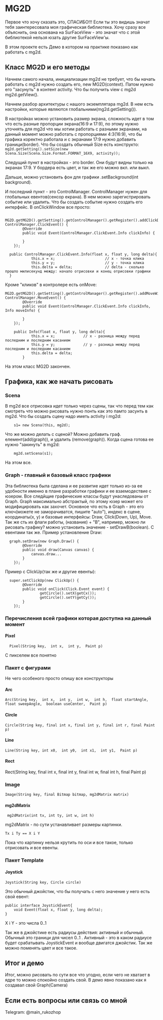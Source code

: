 # MG2D
Первое что хочу сказать это, СПАСИБО!!! Если ты это видишь значат тебя заинтересовала моя графическая библиотека. 
Хочу сразу все объяснить, она основана на SurFaceView - это значат что с этой библиотекой нельзя юзать другие SurFaceView'ы.

В этом проекте есть Демо в котором на практике показано как работать с mg2d.

## Класс MG2D и его методы

Начнем самого начала, инициализации mg2d не требует, что бы начать работать с mg2d нужно создать его, new MG2D(context).
Патом нужно его "засунуть" в контент activity. Что бы получить view c mg2d mg2d.getView().

Начнем разбор архитектуры с нашого экземплятара mg2d. 
В нем есть настройки, которые являются глобальними(mg2d.getSetting()).

В настройках можно установить размер экрана, сложность идет в том что есть разные пропорции экрана(16:9 и 17:9),
по этому нужно уточнять для mg2d что мы хотим работать с разными экранами, на данный момент можно работать с пропорциями 4:3(16:9),
что бы графика коректно работала и с экранами 17:9 нужно добавить граници(border).
Что бы создать обычный Size есть конструкто:
<code> mg2d.getSetting().setSize(new Scena.Size(Scena.Size.Format.FORMAT_16X9, activity)); </code>

Следущий пункт в настройках - это border. Они будут видны только на экранах 17:9. У бордера есть цвет, и так же его можно вкл. или выкл.

Дальше, можно установить фон для графики .setBackground(int background).

И последний пункт - это ControlManager. ControlManager нужен для глобальных евентов(сенсор екрана). В нем можно зарегистрировать событие или удалить.
Что бы создать событие нужно создать его интерфейс. В onClickWindow все просто:


      MG2D.getMG2D().getSetting().getControlManager().getRegister().addClickDownWindow(new ControlManager.ClickEvent() {
            @Override
            public void Event(ControlManager.ClickEvent.Info clickInfo) {
                
            }
        });
 
      public ControlManager.ClickEvent.Info(float x, float y, long delta){
                this.x = x;                       // x - точка клика
                this.y = y;                       // y - точка клика
                this.delta = delta;               // delta - сколько прошло милисекунд между: начало отрисовки и конец отрисовки графики
      }
    
Кроме "кликов" в контролере есть onMove:

    MG2D.getMG2D().getSetting().getControlManager().getRegister().addMoveWindow(new ControlManager.MoveEvent() {
            @Override
            public void Event(ControlManager.ClickEvent.Info clickInfo, Info moveInfo) {
                
            }
        });
        
        public Info(float x, float y, long delta){
                this.x = x;             // x - разница между перед последним и последним касанием
                this.y = y;             // y - разница между перед последним и последним касанием
                this.delta = delta;
            }

На этом класс MG2D закончен.

## Графика, как же начать рисовать
### Scena
В mg2d все отрисовка идет только через сцены, так что перед тем как смотреть что можно рисовать нужно понть как это памто засунть в mg2d.
Что бы создать сцену надо иметь activity i mg2d:

        s1= new Scena(this, mg2d);
        
Что же можно делать с сценой? Можно добавить граф. елемент(add(graph)), и удалить (remove(graph)).
Когда сцена готова ее нужно "закинуть" в mg2d:

        mg2d.setScena(s1);
        
На этом все.
### Graph - главный и базовый класс графики
Эта библиотека была сделана и ее развитие идет только из-за ее удобности именно в плане разработки графики и ее взаемодествие с юзером.
Все следйщие графические классы будут унаследованы от Graph. Graph максимально абстрактый, по этому юзер может его модифицировать  как захочет.
Основное что есть в Graph - это его ключ(можете не заморачиватся, пишите "auto"), индекс в сцене, координаты(x, y) и базовые интерфейсы: Draw, Click(Down, Up), Move.
Так же сть их флаги работы, (название) + "В", например, можно ли рисовать графику? можно установить значение - setDrawB(boolean).
С евентами так же.
Пример установление Draw:

      graph.setDraw(new Graph.Draw() {
            @Override
            public void draw(Canvas canvas) {
                canvas.draw...
            }
        });
        
Пример с ClickUp(так же и другие евенты):

      super.setClickUp(new ClickUp() {
            @Override
            public void onClick(Click.Event event) {
                    getCircle().setX(getCx());
                    getCircle().setY(getCy());
            }
        });
        
        
### Перечисления всей графики которая доступна на данный момент
#### Pixel

      Pixel(String key,  int x,  int y,  Paint p)
      
С пикселем все понятно

### Пакет с фигурами
Не чего особеного просто опишу все конструкторы
#### Arc

    Arc(String key,  int x,  int y,  int w,  int h,  float startAngle,  float sweepAngle,  boolean useCenter,  Paint p)


#### Circle

    Circle(String key, final int x, final int y, final int r, final Paint p)
    
#### Line

    Line(String key, int x0,  int y0,  int x1,  int y1,  Paint p)
    
#### Rect

  Rect(String key, final int x, final int y, final int w, final int h, final Paint p)

### Image

    Image(String key, final Bitmap bitmap, mg2dMatrix matrix)
    
#### mg2dMatrix

     mg2dMatrix(int tx, int ty, int w, int h)
     
mg2dMatrix - по сути устанавливает размеры картинки.

    Tx i Ty == X i Y
    
Пока что картинку нельзя крутить по оси и все такое, только отрисовать и все евенты.

### Пакет Template
#### Joystick

    Joystick(String key, Circle circle)
    

Это обычный джойстик, что бы получать с него значение у него есть свой евент:

    public interface JoystickEvent{
        void Event(float x, float y, long delta);
    }

X i Y - это числа 0..1

Так же в джойстике есть радиусы действия: активный и обычный. Обычный это граници для чисел 0..1 . Активный - это в каком радиусе будет срабатывать JoystickEvent и вообще двигатся джойстик.
Так же можно поменять цвет и все такое.
## Итог и демо

Итог, можно рисовать по сути все что угодно, если чего не хватает в ядре то можно спокойно создать свой.
В демо явно показано как я создавал свой Graph(Camera)

## Если есть вопросы или связь со мной
Telegram: @main_rukozhop

